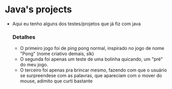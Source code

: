# Java's projects

* Aqui eu tenho alguns dos testes/projetos que já fiz com java

  ### Detalhes

  * O primeiro jogo foi de ping pong normal, inspirado no jogo de nome "Pong" (nome criativo demais, slk)
  *  O segunda foi apenas um teste de uma bolinha quicando, um "pré" do meu jogo.
  *  O terceiro foi apenas pra brincar mesmo, fazendo com que o usuário se surpreendese com as palavras, que apareciam com o mover do mouse, adimito que curti bastante


